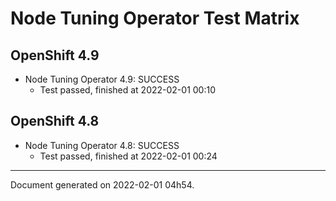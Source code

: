 
Node Tuning Operator Test Matrix
================================

OpenShift 4.9
-------------



* Node Tuning Operator 4.9: SUCCESS
  - Test passed, finished at 2022-02-01 00:10

OpenShift 4.8
-------------



* Node Tuning Operator 4.8: SUCCESS
  - Test passed, finished at 2022-02-01 00:24

---
Document generated on 2022-02-01 04h54.
